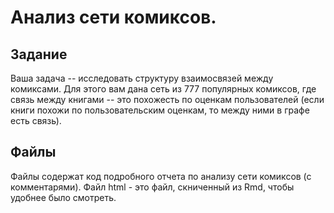 # Анализ сети комиксов.

## Задание

Ваша задача -- исследовать структуру взаимосвязей между комиксами. Для этого вам дана сеть из 777 популярных комиксов, где связь между  книгами -- это похожесть по оценкам пользователей (если книги похожи по пользовательским оценкам, то между ними в графе есть связь).

## Файлы

Файлы содержат код подробного отчета по анализу сети комиксов (с комментарями).
Файл html - это файл, скниченный из Rmd, чтобы удобнее было смотреть.
